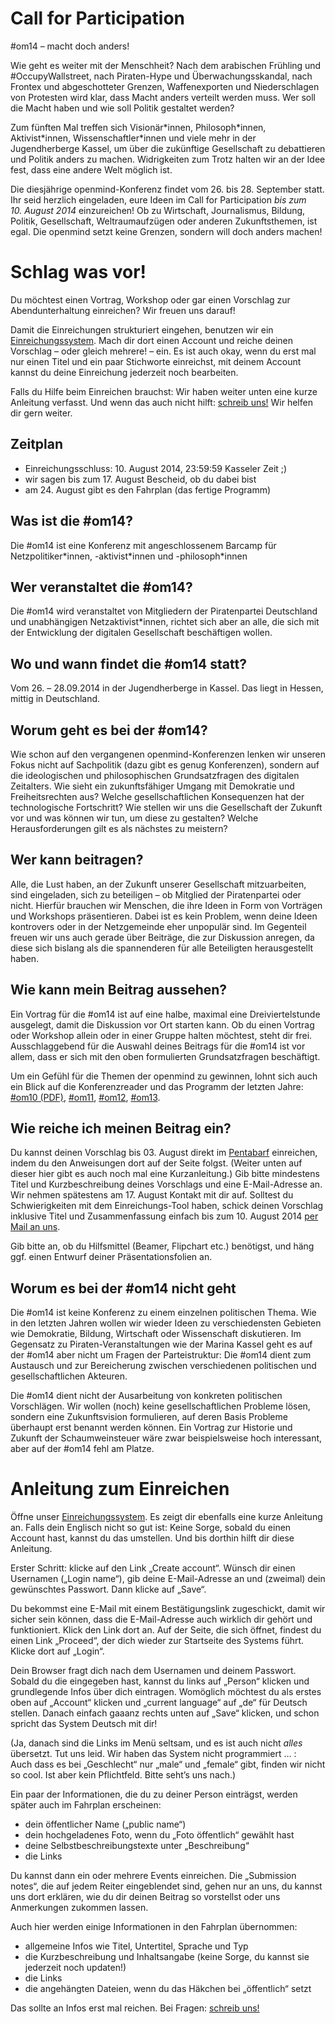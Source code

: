 # Call for Par&shy;tici&shy;pation

\#om14 – macht doch anders!

Wie geht es weiter mit der Menschheit?
Nach dem arabischen Frühling und #OccupyWallstreet, nach Piraten-Hype und Überwachungsskandal, nach Frontex und abgeschotteter Grenzen, Waffenexporten und Niederschlagen von Protesten wird klar, dass Macht anders verteilt werden muss.
Wer soll die Macht haben und wie soll Politik gestaltet werden?

Zum fünften Mal treffen sich Visionär\*innen, Philosoph\*innen, Aktivist\*innen, Wissenschaftler\*innen und viele mehr in der Jugendherberge Kassel, um über die zukünftige Gesellschaft zu debattieren und Politik anders zu machen.
Widrigkeiten zum Trotz halten wir an der Idee fest, dass eine andere Welt möglich ist.

Die diesjährige openmind-Konferenz findet vom 26. bis 28. September statt.
Ihr seid herzlich eingeladen, eure Ideen im Call for Participation _bis zum 10. August 2014_ einzureichen!
Ob zu Wirtschaft, Journalismus, Bildung, Politik, Gesellschaft, Weltraumaufzügen oder anderen Zukunftsthemen, ist egal.
Die openmind setzt keine Grenzen, sondern will doch anders machen!

# Schlag was vor!

Du möchtest einen Vortrag, Workshop oder gar einen Vorschlag zur Abendunterhaltung einreichen?
Wir freuen uns darauf!

Damit die Einreichungen strukturiert eingehen, benutzen wir ein [Einreichungssystem][Barf].
Mach dir dort einen Account und reiche deinen Vorschlag – oder gleich mehrere! – ein.
Es ist auch okay, wenn du erst mal nur einen Titel und ein paar Stichworte einreichst, mit deinem Account kannst du deine Einreichung jederzeit noch bearbeiten.

Falls du Hilfe beim Einreichen brauchst:
Wir haben weiter unten eine kurze Anleitung verfasst.
Und wenn das auch nicht hilft: [schreib uns!](/kontakt/)
Wir helfen dir gern weiter.

## Zeitplan

* Einreichungsschluss: 10. August 2014, 23:59:59 Kasseler Zeit ;)
* wir sagen bis zum 17. August Bescheid, ob du dabei bist
* am 24. August gibt es den Fahrplan (das fertige Programm)

## Was ist die #om14?

Die #om14 ist eine Konferenz mit angeschlossenem Barcamp für Netzpolitiker\*innen, -aktivist\*innen und -philosoph\*innen

## Wer veranstaltet die #om14?

Die #om14 wird veranstaltet von Mitgliedern der Piratenpartei Deutschland und unabhängigen Netzaktivist*innen, richtet sich aber an alle, die sich mit der Entwicklung der digitalen Gesellschaft beschäftigen wollen.

## Wo und wann findet die #om14 statt?

Vom 26. – 28.09.2014 in der Jugendherberge in Kassel.
Das liegt in Hessen, mittig in Deutschland.

## Worum geht es bei der #om14?

Wie schon auf den vergangenen openmind-Konferenzen lenken wir unseren Fokus nicht auf Sachpolitik (dazu gibt es genug Konferenzen), sondern auf die ideologischen und philosophischen Grundsatzfragen des digitalen Zeitalters.
Wie sieht ein zukunftsfähiger Umgang mit Demokratie und Freiheitsrechten aus?
Welche gesellschaftlichen Konsequenzen hat der technologische Fortschritt?
Wie stellen wir uns die Gesellschaft der Zukunft vor und was können wir tun, um diese zu gestalten?
Welche Herausforderungen gilt es als nächstes zu meistern?

## Wer kann beitragen?

Alle, die Lust haben, an der Zukunft unserer Gesellschaft mitzuarbeiten, sind eingeladen, sich zu beteiligen – ob Mitglied der Piratenpartei oder nicht.
Hierfür brauchen wir Menschen, die ihre Ideen in Form von Vorträgen und Workshops präsentieren.
Dabei ist es kein Problem, wenn deine Ideen kontrovers oder in der Netzgemeinde eher unpopulär sind.
Im Gegenteil freuen wir uns auch gerade über Beiträge, die zur Diskussion anregen, da diese sich bislang als die spannenderen für alle Beteiligten herausgestellt haben.

## Wie kann mein Beitrag aussehen?

Ein Vortrag für die #om14 ist auf eine halbe, maximal eine Dreiviertelstunde ausgelegt, damit die Diskussion vor Ort starten kann.
Ob du einen Vortrag oder Workshop allein oder in einer Gruppe halten möchtest, steht dir frei.
Ausschlaggebend für die Auswahl deines Beitrags für die #om14 ist vor allem, dass er sich mit den oben formulierten Grundsatzfragen beschäftigt.

Um ein Gefühl für die Themen der openmind zu gewinnen, lohnt sich auch ein Blick auf die Konferenzreader und das Programm der letzten Jahre:
[#om10 (PDF)](http://11.openmind-konferenz.de/wp-content/uploads/2012/01/om10-final-120106.pdf), [#om11](http://www.heise.de/tp/artikel/35/35722/1.html), [#om12](http://www.heise.de/tp/special/open/default.html), [#om13](https://pentabarf.junge-piraten.de/fahrplan/om13/events.de.html).

## Wie reiche ich meinen Beitrag ein?

Du kannst deinen Vorschlag bis 03. August direkt im [Pentabarf][Barf] einreichen, indem du den Anweisungen dort auf der Seite folgst.
(Weiter unten auf dieser hier gibt es auch noch mal eine Kurzanleitung.)
Gib bitte mindestens Titel und Kurzbeschreibung deines Vorschlags und eine E-Mail-Adresse an.
Wir nehmen spätestens am 17. August Kontakt mit dir auf.
Solltest du Schwierigkeiten mit dem Einreichungs-Tool haben, schick deinen Vorschlag inklusive Titel und Zusammenfassung einfach bis zum 10. August 2014 [per Mail an uns](/kontakt/).

Gib bitte an, ob du Hilfsmittel (Beamer, Flipchart etc.) benötigst, und häng ggf. einen Entwurf deiner Präsentationsfolien an.

## Worum es bei der #om14 nicht geht

Die #om14 ist keine Konferenz zu einem einzelnen politischen Thema.
Wie in den letzten Jahren wollen wir wieder Ideen zu verschiedensten Gebieten wie Demokratie, Bildung, Wirtschaft oder Wissenschaft diskutieren.
Im Gegensatz zu Piraten-Veranstaltungen wie der Marina Kassel geht es auf der #om14 aber nicht um Fragen der Parteistruktur:
Die #om14 dient zum Austausch und zur Bereicherung zwischen verschiedenen politischen und gesellschaftlichen Akteuren.

Die #om14 dient nicht der Ausarbeitung von konkreten politischen Vorschlägen.
Wir wollen (noch) keine gesellschaftlichen Probleme lösen, sondern eine Zukunftsvision formulieren, auf deren Basis Probleme überhaupt erst benannt werden können.
Ein Vortrag zur Historie und Zukunft der Schaumweinsteuer wäre zwar beispielsweise hoch interessant, aber auf der #om14 fehl am Platze.

# Anleitung zum Ein&shy;reichen

Öffne unser [Einreichungssystem][Barf].
Es zeigt dir ebenfalls eine kurze Anleitung an.
Falls dein Englisch nicht so gut ist:
Keine Sorge, sobald du einen Account hast, kannst du das umstellen.
Und bis dorthin hilft dir diese Anleitung.

Erster Schritt: klicke auf den Link „Create account“.
Wünsch dir einen Usernamen („Login name“), gib deine E-Mail-Adresse an und (zweimal) dein gewünschtes Passwort.
Dann klicke auf „Save“.

Du bekommst eine E-Mail mit einem Bestätigungslink zugeschickt, damit wir sicher sein können, dass die E-Mail-Adresse auch wirklich dir gehört und funktioniert.
Klick den Link dort an.
Auf der Seite, die sich öffnet, findest du einen Link „Proceed“, der dich wieder zur Startseite des Systems führt.
Klicke dort auf „Login“.

Dein Browser fragt dich nach dem Usernamen und deinem Passwort.
Sobald du die eingegeben hast, kannst du links auf „Person“ klicken und grundlegende Infos über dich eintragen.
Womöglich möchtest du als erstes oben auf „Account“ klicken und „current language“ auf „de“ für Deutsch stellen.
Danach einfach gaaanz rechts unten auf „Save“ klicken, und schon spricht das System Deutsch mit dir!

(Ja, danach sind die Links im Menü seltsam, und es ist auch nicht _alles_ übersetzt.
Tut uns leid.
Wir haben das System nicht programmiert … :\
Auch dass es bei „Geschlecht“ nur „male“ und „female“ gibt, finden wir nicht so cool.
Ist aber kein Pflichtfeld.
Bitte seht’s uns nach.)

Ein paar der Informationen, die du zu deiner Person einträgst, werden später auch im Fahrplan erscheinen:

* dein öffentlicher Name („public name“)
* dein hochgeladenes Foto, wenn du „Foto öffentlich“ gewählt hast
* deine Selbstbeschreibungstexte unter „Beschreibung“
* die Links

Du kannst dann ein oder mehrere Events einreichen.
Die „Submission notes“, die auf jedem Reiter eingeblendet sind, gehen nur an uns, du kannst uns dort erklären, wie du dir deinen Beitrag so vorstellst oder uns Anmerkungen zukommen lassen.

Auch hier werden einige Informationen in den Fahrplan übernommen:

* allgemeine Infos wie Titel, Untertitel, Sprache und Typ
* die Kurzbeschreibung und Inhaltsangabe (keine Sorge, du kannst sie jederzeit noch updaten!)
* die Links
* die angehängten Dateien, wenn du das Häkchen bei „öffentlich“ setzt

Das sollte an Infos erst mal reichen.
Bei Fragen: [schreib uns!](/kontakt/)

[Barf]: https://pentabarf.junge-piraten.de/submission/om14
